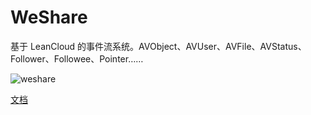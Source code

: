 # WeShare
基于 LeanCloud 的事件流系统。AVObject、AVUser、AVFile、AVStatus、Follower、Followee、Pointer……

![weshare](https://cloud.githubusercontent.com/assets/5022872/7449012/56f8e4a4-f25d-11e4-9a68-b03a8c1e2c97.gif)

[文档](https://leancloud.cn/docs/status_system.html)
